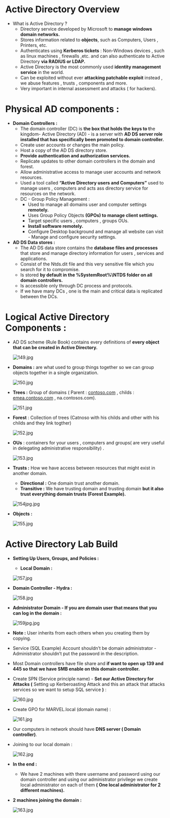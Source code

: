 # Active Directory Overview

- What is Active Directory ?
    - Directory service developed by Microsoft to **manage windows domain networks.**
    - Stores information related to **objects**, such as Computers, Users , Printers, etc.
    - Authenticates using **Kerberos tickets** : Non-Windows devices , such as linux machines , firewalls ,etc. and can also authenticate to Active Directory **via RADIUS or LDAP.**
    - Active Directory is the most commonly used **identity management service** in the world.
    - Can be exploited without ever **attacking patchable exploit** instead , we abuse features , trusts , components  and more.
    - Very important in internal assessment and attacks ( for hackers).

# **Physical AD components :**

- **Domain Controllers :**
    - The domain controller (DC) is **the box that holds the keys to t**he kingdom- Active Directory (AD) - is a server with **AD DS server role installed that has specifically been promoted to domain controller.**
    - Create user accounts or changes the main policy.
    - Host a copy of the AD DS directory store.
    - **Provide authentication and authorization services.**
    - Replicate updates to other domain controllers in the domain and forest.
    - Allow administrative access to manage user accounts and network resources.
    - Used a tool called **“Active Directory users and Computers”** used to manage users , computers and acts ass directory service for resources on the network.
    - DC - Group Policy Management :
        - Used to manage all domains user and computer settings **remotely.**
        - Uses Group Policy Objects **(GPOs) to manage client settings.**
        - Target specific users , computers , groups OUs.
        - **Install software remotely.**
        - Configure Desktop background and manage all website can visit - Manage and configure security settings.
- **AD DS Data stores :**
    - The AD DS data store contains the **database files and processes** that store and manage directory information for users , services and applications.
    - Consist of the Ntds.dit file and this very sensitive file which you search for it to compromise.
    - Is stored **by default in the %SystemRoot%\NTDS folder on all domain controllers.**
    - Is accessible only through DC process and protocols.
    - If we have many DCs , one is the main and critical data is replicated between the DCs.

# **Logical Active Directory Components :**

- AD DS scheme (Rule Book) contains every definitions of **every object that can be created in  Active Directory.**
    
    ![149.jpg](../../Media/network-pentesting/AD%20Overview%20&%20Lab%20Build%20317d642b8a064784a7478f647a4a4a0f/149.jpg)
    
- **Domains :** are what used to group things together so we can group objects together in a single organization.
    
    ![150.jpg](../../Media/network-pentesting/AD%20Overview%20&%20Lab%20Build%20317d642b8a064784a7478f647a4a4a0f/150.jpg)
    
- **Trees :** Group of domains ( Parent : [contoso.com](http://contoso.com) , childs : [emea.contoso.com](http://emea.contoso.com) , na.contosos.com).
    
    ![151.jpg](../../Media/network-pentesting/AD%20Overview%20&%20Lab%20Build%20317d642b8a064784a7478f647a4a4a0f/151.jpg)
    
- **Forest** :  Collection of trees (Catnoso with his childs and other with his childs and they link togther)
    
    ![152.jpg](../../Media/network-pentesting/AD%20Overview%20&%20Lab%20Build%20317d642b8a064784a7478f647a4a4a0f/152.jpg)
    
- **OUs** : containers for your users , computers and groups( are very useful in delegating  administrative responsibility) .
    
    ![153.jpg](../../Media/network-pentesting/AD%20Overview%20&%20Lab%20Build%20317d642b8a064784a7478f647a4a4a0f/153.jpg)
    
- **Trusts :** How we have access between resources that might exist in another domain.
    - **Directional :** One domain trust another domain.
    - **Transitive :** We have trusting domain and trusting domain **but it also trust everything domain trusts (Forest Example).**
    
    ![154jpg.jpg](../../Media/network-pentesting/AD%20Overview%20&%20Lab%20Build%20317d642b8a064784a7478f647a4a4a0f/154jpg.jpg)
    
- **Objects :**
    
    ![155.jpg](../../Media/network-pentesting/AD%20Overview%20&%20Lab%20Build%20317d642b8a064784a7478f647a4a4a0f/155.jpg)
    

# **Active Directory Lab Build**

- **Setting Up Users, Groups, and Policies :**
    - **Local Domain :**
    
    ![157.jpg](../../Media/network-pentesting/AD%20Overview%20&%20Lab%20Build%20317d642b8a064784a7478f647a4a4a0f/157.jpg)
    
- **Domain Controller - Hydra :**
    
    ![158.jpg](../../Media/network-pentesting/AD%20Overview%20&%20Lab%20Build%20317d642b8a064784a7478f647a4a4a0f/158.jpg)
    
- **Administrator Domain - If you are domain user that means that you can log in the domain :**
    
    ![159jpg.jpg](../../Media/network-pentesting/AD%20Overview%20&%20Lab%20Build%20317d642b8a064784a7478f647a4a4a0f/159jpg.jpg)
    
- **Note :** User inherits from each others when you creating them by copying.
- Service (SQL Example) Account shouldn’t be domain administrator - Administrator shouldn’t put the password in the description.
- Most Domain controllers have file share and **if want to open up 139 and 445 so that we have SMB enable on this domain controller.**
- Create SPN (Service principle name) - **Set our Active Directory for Attacks (** Setting up Kerberoasting Attack and this an attack that attacks services so we want to setup SQL service **)**  :
    
    ![160.jpg](../../Media/network-pentesting/AD%20Overview%20&%20Lab%20Build%20317d642b8a064784a7478f647a4a4a0f/160.jpg)
    
- Create GPO for MARVEL.local (domain name) :
    
    ![161.jpg](../../Media/network-pentesting/AD%20Overview%20&%20Lab%20Build%20317d642b8a064784a7478f647a4a4a0f/161.jpg)
    
- Our computers in network should have **DNS server  ( Domain controller)**.
- Joining to our local domain :
    
    ![162.jpg](../../Media/network-pentesting/AD%20Overview%20&%20Lab%20Build%20317d642b8a064784a7478f647a4a4a0f/162.jpg)
    
- **In the end :**
    - We have 2 machines with there username and password using our domain controller and using our administrator privilege we create local administrator on each of them **( One local administrator for 2 different machines).**
- **2 machines joining the domain :**
    
    ![163.jpg](../../Media/network-pentesting/AD%20Overview%20&%20Lab%20Build%20317d642b8a064784a7478f647a4a4a0f/163.jpg)